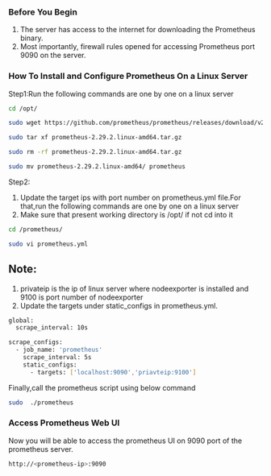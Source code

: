### Before You Begin
1. The server has access to the internet for downloading the Prometheus binary.
2. Most importantly, firewall rules opened for accessing Prometheus port 9090 on the server.

###  How To Install and Configure Prometheus On a Linux Server
Step1:Run the following commands are one by one on a linux server
```sh
cd /opt/
```
```sh
sudo wget https://github.com/prometheus/prometheus/releases/download/v2.29.2/prometheus-2.29.2.linux-amd64.tar.gz
```
```sh
sudo tar xf prometheus-2.29.2.linux-amd64.tar.gz
```
```sh
sudo rm -rf prometheus-2.29.2.linux-amd64.tar.gz
```
```sh
sudo mv prometheus-2.29.2.linux-amd64/ prometheus
```
Step2:
1. Update the target ips with port number on prometheus.yml file.For that,run the following commands are one by one on a linux server
2. Make sure that present working directory is /opt/ if not cd into it
```sh
cd /prometheus/
```
```sh
sudo vi prometheus.yml
```
## Note:
1. privateip is the ip of linux server where nodeexporter is installed and 9100 is port number of nodeexporter
2. Update the targets under static_configs in prometheus.yml.
```sh
global:
  scrape_interval: 10s

scrape_configs:
  - job_name: 'prometheus'
    scrape_interval: 5s
    static_configs:
      - targets: ['localhost:9090','priavteip:9100']
```
Finally,call the prometheus script using below command
```sh
sudo  ./prometheus
```
### Access Prometheus Web UI
Now you will be able to access the prometheus UI on 9090 port of the prometheus server.
```sh
http://<prometheus-ip>:9090
```








